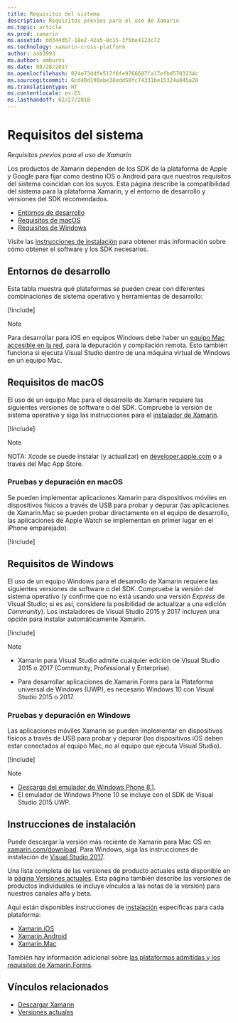 ```yaml
---
title: Requisitos del sistema
description: Requisitos previos para el uso de Xamarin
ms.topic: article
ms.prod: xamarin
ms.assetid: dd344d57-18e2-42a5-8c15-3f5be4123c72
ms.technology: xamarin-cross-platform
author: asb3993
ms.author: amburns
ms.date: 08/28/2017
ms.openlocfilehash: 024e73ddfe517f6fe9766607fa17efbd5703234c
ms.sourcegitcommit: 6cd40d190abe38edd50fc74331be15324a845a28
ms.translationtype: HT
ms.contentlocale: es-ES
ms.lasthandoff: 02/27/2018
---
```

# <a name="system-requirements"></a>Requisitos del sistema

_Requisitos previos para el uso de Xamarin_

Los productos de Xamarin dependen de los SDK de la plataforma de Apple y Google para fijar como destino iOS o Android para que nuestros requisitos del sistema coincidan con los suyos. Esta página describe la compatibilidad del sistema para la plataforma Xamarin, y el entorno de desarrollo y versiones del SDK recomendados.

- [Entornos de desarrollo](#devenv)
- [Requisitos de macOS](#mac)
- [Requisitos de Windows](#windows)

Visite las [instrucciones de instalación](#install) para obtener más información sobre cómo obtener el software y los SDK necesarios.

<a name="devenv" />

## <a name="development-environments"></a>Entornos de desarrollo

Esta tabla muestra qué plataformas se pueden crear con diferentes combinaciones de sistema operativo y herramientas de desarrollo:

[!include[](~/cross-platform/includes/development-environment.html)]


> [!NOTE]
> Para desarrollar para iOS en equipos Windows debe haber un [equipo Mac accesible en la red](~/ios/get-started/installation/windows/connecting-to-mac/index.md), para la depuración y compilación remota. Esto también funciona si ejecuta Visual Studio dentro de una máquina virtual de Windows en un equipo Mac.

<a name="mac" />

## <a name="macos-requirements"></a>Requisitos de macOS

El uso de un equipo Mac para el desarrollo de Xamarin requiere las siguientes versiones de software o del SDK. Compruebe la versión de sistema operativo y siga las instrucciones para el [instalador de Xamarin](#install).

[!include[](~/cross-platform/includes/macos-requirements.html)]

> [!NOTE]
> NOTA: Xcode se puede instalar (y actualizar) en [developer.apple.com](https://developer.apple.com/xcode/download/) o a través del Mac App Store.

### <a name="testing--debugging-on-macos"></a>Pruebas y depuración en macOS

Se pueden implementar aplicaciones Xamarin para dispositivos móviles en dispositivos físicos a través de USB para probar y depurar (las aplicaciones de Xamarin.Mac se pueden probar directamente en el equipo de desarrollo, las aplicaciones de Apple Watch se implementan en primer lugar en el iPhone emparejado).

[!include[](~/cross-platform/includes/macos-testing.html)]


<a name="windows" />

## <a name="windows-requirements"></a>Requisitos de Windows

El uso de un equipo Windows para el desarrollo de Xamarin requiere las siguientes versiones de software o del SDK.
Compruebe la versión del sistema operativo (y confirme que no está usando una versión *Express* de Visual Studio; si es así, considere la posibilidad de actualizar a una edición *Community*).
Los instaladores de Visual Studio 2015 y 2017 incluyen una opción para instalar automáticamente Xamarin.

[!include[](~/cross-platform/includes/windows-requirements.html)]


> [!NOTE]
>
>* Xamarin para Visual Studio admite cualquier edición de Visual Studio 2015 o 2017 (Community, Professional y Enterprise).
>
>* Para desarrollar aplicaciones de Xamarin.Forms para la Plataforma universal de Windows (UWP), es necesario Windows 10 con Visual Studio 2015 o 2017.


### <a name="testing--debugging-on-windows"></a>Pruebas y depuración en Windows

Las aplicaciones móviles Xamarin se pueden implementar en dispositivos físicos a través de USB para probar y depurar (los dispositivos iOS deben estar conectados al equipo Mac, no al equipo que ejecuta Visual Studio).

[!include[](~/cross-platform/includes/windows-testing.html)]


> [!NOTE]
>
>* [Descarga del emulador de Windows Phone 8.1](https://www.microsoft.com/en-us/download/details.aspx?id=43719).
>* El emulador de Windows Phone 10 se incluye con el SDK de Visual Studio 2015 UWP.

<a name="install" />

## <a name="installation-instructions"></a>Instrucciones de instalación

Puede descargar la versión más reciente de Xamarin para Mac OS en [xamarin.com/download](http://xamarin.com/download). Para Windows, siga las instrucciones de instalación de [Visual Studio 2017](https://docs.microsoft.com/en-us/visualstudio/install/install-visual-studio).

Una lista completa de las versiones de producto actuales está disponible en la [página Versiones actuales](http://developer.xamarin.com/releases/current/). Esta página también describe las versiones de productos individuales (e incluye vínculos a las notas de la versión) para nuestros canales alfa y beta.

Aquí están disponibles instrucciones de [instalación](~/cross-platform/get-started/installation/index.md) específicas para cada plataforma:

- [Xamarin.iOS](~/ios/get-started/installation/index.md)
- [Xamarin.Android](~/android/get-started/installation/index.md)
- [Xamarin.Mac](~/mac/get-started/installation.md)

También hay información adicional sobre [las plataformas admitidas y los requisitos de Xamarin.Forms](~/xamarin-forms/get-started/installation.md).


## <a name="related-links"></a>Vínculos relacionados

- [Descargar Xamarin](https://xamarin.com/download/)
- [Versiones actuales](https://developer.xamarin.com/releases/current/)
